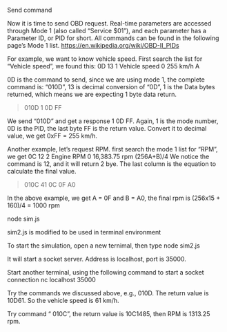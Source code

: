 Send command

Now it is time to send OBD request. Real-time parameters are accessed through Mode 1 (also called “Service $01”), and each parameter has a Parameter ID, or PID for short. All commands can be found in the following page’s Mode 1 list. 
https://en.wikipedia.org/wiki/OBD-II_PIDs

For example, we want to know vehicle speed. First search the list for “Vehicle speed”, we found this:
0D	13	1	Vehicle speed	0	255	km/h	A

0D is the command to send, since we are using mode 1, the complete command is: “010D”, 13 is decimal conversion of “0D”, 1 is the Data bytes returned, which means we are expecting 1 byte data return. 

>010D
1 0D FF

We send “010D” and get a response 1 0D FF. Again, 1 is the mode number, 0D is the PID, the last byte FF is the return value. Convert it to decimal value, we get 0xFF = 255 km/h.

Another example, let’s request RPM. first search the mode 1 list for “RPM”, we get 
0C	12	2	Engine RPM	0	16,383.75	rpm	(256A+B)/4
We notice the command is 12, and it will return 2 bye. The last column is the equation to calculate the final value. 

>010C
41 0C 0F A0

In the above example, we get A = 0F and B = A0, the final rpm is (256x15 + 160)/4 = 1000 rpm


node sim.js


sim2.js is modified to be used in terminal environment

        
To start the simulation, open a new ternimal, then type 
node sim2.js

It will start a socket server. Address is localhost, port is 35000.

Start another terminal, using the following command to start a socket connection
nc localhost 35000

Try the commands we discussed above, e.g., 010D. The return value is 10D61. So the vehicle speed is 61 km/h.

Try command “ 010C”, the return value is 10C1485, then RPM is 1313.25 rpm. 



